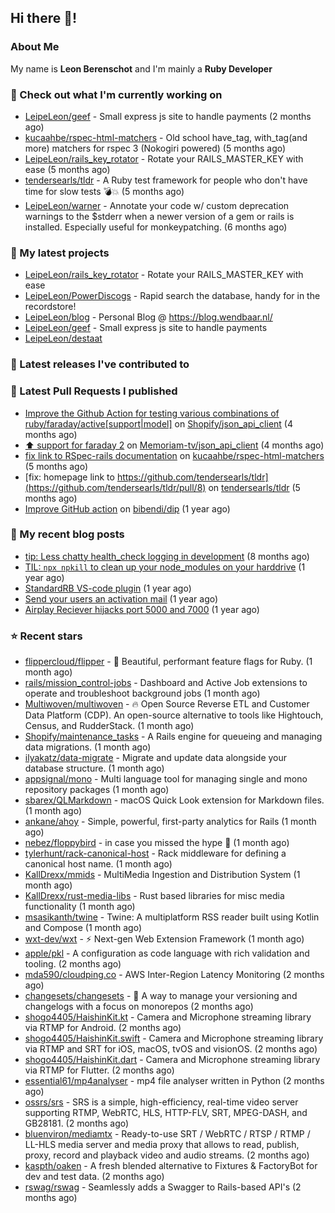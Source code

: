 ## Hi there 👋!

### About Me

My name is **Leon Berenschot** and I'm mainly a **Ruby Developer**
<br>

### 👷 Check out what I'm currently working on

- [LeipeLeon/geef](https://github.com/LeipeLeon/geef) - Small express js site to handle payments (2 months ago)
- [kucaahbe/rspec-html-matchers](https://github.com/kucaahbe/rspec-html-matchers) - Old school have_tag, with_tag(and more) matchers for rspec 3 (Nokogiri powered) (5 months ago)
- [LeipeLeon/rails_key_rotator](https://github.com/LeipeLeon/rails_key_rotator) - Rotate your RAILS_MASTER_KEY with ease (5 months ago)
- [tendersearls/tldr](https://github.com/tendersearls/tldr) - A Ruby test framework for people who don&#39;t have time for slow tests 💣💥 (5 months ago)
- [LeipeLeon/warner](https://github.com/LeipeLeon/warner) - Annotate your code w/ custom deprecation warnings to the $stderr when a newer version of a gem or rails is installed. Especially useful for monkeypatching. (6 months ago)

### 🌱 My latest projects

- [LeipeLeon/rails_key_rotator](https://github.com/LeipeLeon/rails_key_rotator) - Rotate your RAILS_MASTER_KEY with ease
- [LeipeLeon/PowerDiscogs](https://github.com/LeipeLeon/PowerDiscogs) - Rapid search the database, handy for in the recordstore!
- [LeipeLeon/blog](https://github.com/LeipeLeon/blog) - Personal Blog @ https://blog.wendbaar.nl/
- [LeipeLeon/geef](https://github.com/LeipeLeon/geef) - Small express js site to handle payments
- [LeipeLeon/destaat](https://github.com/LeipeLeon/destaat)

### 🔭 Latest releases I've contributed to


### 🔨 Latest Pull Requests I published

- [Improve the Github Action for testing various combinations of ruby/faraday/active[support|model]](https://github.com/Shopify/json_api_client/pull/3) on [Shopify/json_api_client](https://github.com/Shopify/json_api_client) (4 months ago)
- [⬆️ support for faraday 2](https://github.com/Memoriam-tv/json_api_client/pull/1) on [Memoriam-tv/json_api_client](https://github.com/Memoriam-tv/json_api_client) (4 months ago)
- [fix link to RSpec-rails documentation](https://github.com/kucaahbe/rspec-html-matchers/pull/81) on [kucaahbe/rspec-html-matchers](https://github.com/kucaahbe/rspec-html-matchers) (5 months ago)
- [fix: homepage link to https://github.com/tendersearls/tldr](https://github.com/tendersearls/tldr/pull/8) on [tendersearls/tldr](https://github.com/tendersearls/tldr) (5 months ago)
- [Improve GitHub action](https://github.com/bibendi/dip/pull/159) on [bibendi/dip](https://github.com/bibendi/dip) (1 year ago)

### 📜 My recent blog posts

- [tip: Less chatty health_check logging in development](https://www.wendbaar.nl/posts/2023/07/tip_less_chatty_health_check_logging_in_development) (8 months ago)
- [TIL: `npx npkill` to clean up your node_modules on your harddrive](https://www.wendbaar.nl/posts/2023/03/til_npx_npkill_to_clean_up_your_node_modules_on_your_harddrive) (1 year ago)
- [StandardRB VS-code plugin](https://www.wendbaar.nl/posts/2023/02/standardrb_vscode_plugin) (1 year ago)
- [Send your users an activation mail](https://www.wendbaar.nl/posts/2023/02/send_your_users_an_activation_mail) (1 year ago)
- [Airplay Reciever hijacks port 5000 and 7000](https://www.wendbaar.nl/posts/2023/02/airplay_reciever_hijacks_port_5000_and_7000) (1 year ago)

### ⭐ Recent stars

- [flippercloud/flipper](https://github.com/flippercloud/flipper) - 🐬 Beautiful, performant feature flags for Ruby. (1 month ago)
- [rails/mission_control-jobs](https://github.com/rails/mission_control-jobs) - Dashboard and Active Job extensions to operate and troubleshoot background jobs (1 month ago)
- [Multiwoven/multiwoven](https://github.com/Multiwoven/multiwoven) - 🔥 Open Source Reverse ETL and Customer Data Platform (CDP). An open-source alternative to tools like Hightouch, Census, and RudderStack. (1 month ago)
- [Shopify/maintenance_tasks](https://github.com/Shopify/maintenance_tasks) - A Rails engine for queueing and managing data migrations. (1 month ago)
- [ilyakatz/data-migrate](https://github.com/ilyakatz/data-migrate) - Migrate and update data alongside your database structure. (1 month ago)
- [appsignal/mono](https://github.com/appsignal/mono) - Multi language tool for managing single and mono repository packages (1 month ago)
- [sbarex/QLMarkdown](https://github.com/sbarex/QLMarkdown) - macOS Quick Look extension for Markdown files. (1 month ago)
- [ankane/ahoy](https://github.com/ankane/ahoy) - Simple, powerful, first-party analytics for Rails (1 month ago)
- [nebez/floppybird](https://github.com/nebez/floppybird) - in case you missed the hype 🐥 (1 month ago)
- [tylerhunt/rack-canonical-host](https://github.com/tylerhunt/rack-canonical-host) - Rack middleware for defining a canonical host name. (1 month ago)
- [KallDrexx/mmids](https://github.com/KallDrexx/mmids) - MultiMedia Ingestion and Distribution System (1 month ago)
- [KallDrexx/rust-media-libs](https://github.com/KallDrexx/rust-media-libs) - Rust based libraries for misc media functionality (1 month ago)
- [msasikanth/twine](https://github.com/msasikanth/twine) - Twine: A multiplatform RSS reader built using Kotlin and Compose (1 month ago)
- [wxt-dev/wxt](https://github.com/wxt-dev/wxt) - ⚡ Next-gen Web Extension Framework (1 month ago)
- [apple/pkl](https://github.com/apple/pkl) - A configuration as code language with rich validation and tooling. (2 months ago)
- [mda590/cloudping.co](https://github.com/mda590/cloudping.co) - AWS Inter-Region Latency Monitoring (2 months ago)
- [changesets/changesets](https://github.com/changesets/changesets) - 🦋       A way to manage your versioning and changelogs with a focus on monorepos (2 months ago)
- [shogo4405/HaishinKit.kt](https://github.com/shogo4405/HaishinKit.kt) - Camera and Microphone streaming library via RTMP for Android. (2 months ago)
- [shogo4405/HaishinKit.swift](https://github.com/shogo4405/HaishinKit.swift) - Camera and Microphone streaming library via RTMP and SRT for iOS, macOS, tvOS and visionOS. (2 months ago)
- [shogo4405/HaishinKit.dart](https://github.com/shogo4405/HaishinKit.dart) - Camera and Microphone streaming library via RTMP for Flutter. (2 months ago)
- [essential61/mp4analyser](https://github.com/essential61/mp4analyser) - mp4 file analyser written in Python (2 months ago)
- [ossrs/srs](https://github.com/ossrs/srs) - SRS is a simple, high-efficiency, real-time video server supporting RTMP, WebRTC, HLS, HTTP-FLV, SRT, MPEG-DASH, and GB28181. (2 months ago)
- [bluenviron/mediamtx](https://github.com/bluenviron/mediamtx) - Ready-to-use SRT / WebRTC / RTSP / RTMP / LL-HLS media server and media proxy that allows to read, publish, proxy, record and playback video and audio streams. (2 months ago)
- [kaspth/oaken](https://github.com/kaspth/oaken) - A fresh blended alternative to Fixtures &amp; FactoryBot for dev and test data. (2 months ago)
- [rswag/rswag](https://github.com/rswag/rswag) - Seamlessly adds a Swagger to Rails-based API&#39;s (2 months ago)
